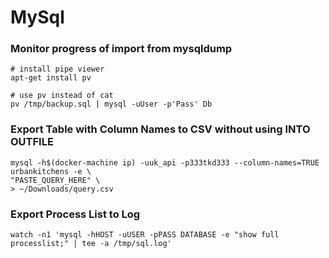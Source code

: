 # MySql


### Monitor progress of import from mysqldump
```
# install pipe viewer
apt-get install pv

# use pv instead of cat
pv /tmp/backup.sql | mysql -uUser -p'Pass' Db
```


### Export Table with Column Names to CSV without using INTO OUTFILE
```
mysql -h$(docker-machine ip) -uuk_api -p333tkd333 --column-names=TRUE urbankitchens -e \
"PASTE_QUERY_HERE" \
> ~/Downloads/query.csv
```


### Export Process List to Log
```
watch -n1 'mysql -hHOST -uUSER -pPASS DATABASE -e "show full processlist;" | tee -a /tmp/sql.log'
```
